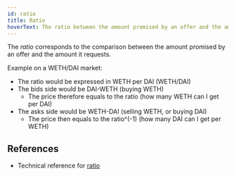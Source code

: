 ```yaml
---
id: ratio
title: Ratio
hoverText: The ratio between the amount promised by an offer and the amount it requests.
---
```


The _ratio_ corresponds to the comparison between the amount promised by an offer and the amount it requests.

Example on a WETH/DAI market:
* The ratio would be expressed in WETH per DAI (WETH/DAI)
* The bids side would be DAI-WETH (buying WETH)
    * The price therefore equals to the ratio (how many WETH can I get per DAI)
* The asks side would be WETH-DAI (selling WETH, or buying DAI)
    * The price then equals to the ratio^(-1) (how many DAI can I get per WETH)

## References
* Technical reference for [ratio](../contracts/technical-references/tick-ratio.md)